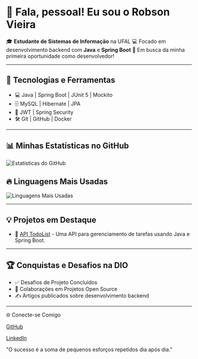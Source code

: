 # 👋 Fala, pessoal! Eu sou o Robson Vieira

🎓 **Estudante de Sistemas de Informação** na UFAL
💻 Focado em desenvolvimento backend com **Java** e **Spring Boot**
🚀 Em busca da minha primeira oportunidade como desenvolvedor!

---

## 🚀 **Tecnologias e Ferramentas**

- 💻 Java | Spring Boot | JUnit 5 | Mockito
- 🗄️ MySQL | Hibernate | JPA
- 🔐 JWT | Spring Security
- 🛠️ Git | GitHub | Docker

---

## 📊 **Minhas Estatísticas no GitHub**
![Estatísticas do GitHub](https://github-readme-stats.vercel.app/api?username=Robson-Vieira&show_icons=true&theme=radical)


## 🔥 **Linguagens Mais Usadas**

![Linguagens Mais Usadas](https://github-readme-stats.vercel.app/api/top-langs/?username=Robson-Vieira&layout=compact&theme=radical)

---

## 💡 **Projetos em Destaque**

- 📝 [API TodoList](https://github.com/robsonvieira/todolist-api) - Uma API para gerenciamento de tarefas usando Java e Spring Boot.


---

## 🏆 **Conquistas e Desafios na DIO**

- ✅ Desafios de Projeto Concluídos
- 🚀 Colaborações em Projetos Open Source
- ✍️ Artigos publicados sobre desenvolvimento backend

---

🌐 Conecte-se Comigo

[GitHub](https://github.com/Robson-Vieira)

[LinkedIn](https://www.linkedin.com/in/robson-vieira-374a44222/)

"O sucesso é a soma de pequenos esforços repetidos dia após dia."